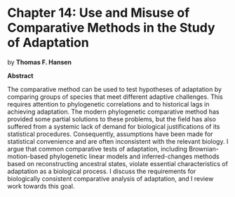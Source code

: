 # <strong>Chapter 14:</strong> Use and Misuse of Comparative Methods in the Study of Adaptation

by **Thomas F. Hansen**

**Abstract**

The comparative method can be used to test hypotheses of adaptation by comparing groups of species that meet different adaptive challenges. This requires attention to phylogenetic correlations and to historical lags in achieving adaptation. The modern phylogenetic comparative method has provided some partial solutions to these problems, but the field has also suffered from a systemic lack of demand for biological justifications of its statistical procedures. Consequently, assumptions have been made for statistical convenience and are often inconsistent with the relevant biology. I argue that common comparative tests of adaptation, including Brownian-motion-based phylogenetic linear models and inferred-changes methods based on reconstructing ancestral states, violate essential characteristics of adaptation as a biological process. I discuss the requirements for biologically consistent comparative analysis of adaptation, and I review work towards this goal.
